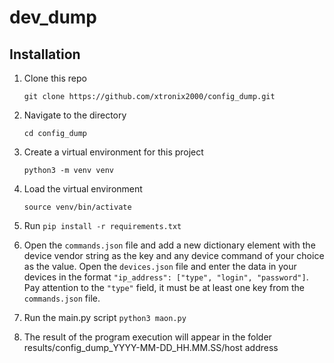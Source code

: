 # dev_dump

## Installation

1. Clone this repo

    `git clone https://github.com/xtronix2000/config_dump.git`

2. Navigate to the directory

    `cd config_dump`

3. Create a virtual environment for this project

    `python3 -m venv venv`

4. Load the virtual environment

    `source venv/bin/activate`
  
5. Run `pip install -r requirements.txt`

6. Open the `commands.json` file and add a new dictionary element with the device vendor string as the key and any device command of your choice as the value.
Open the `devices.json` file and enter the data in your devices in the format `"ip_address": ["type", "login", "password"]`. Pay attention to the `"type"` field, it must be at least one key from the `commands.json` file.

7. Run the main.py script 
    `python3 maon.py`
8. The result of the program execution will appear in the folder results/config_dump_YYYY-MM-DD_HH.MM.SS/host address
